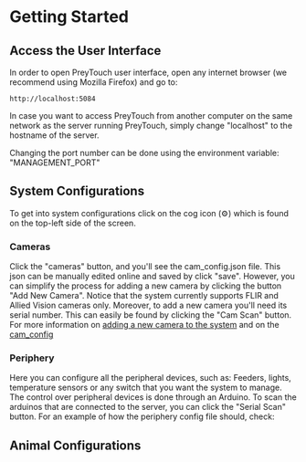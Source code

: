 # Getting Started
## Access the User Interface
In order to open PreyTouch user interface, open any internet browser (we recommend using Mozilla Firefox) and go to:
```commandline
http://localhost:5084
```
In case you want to access PreyTouch from another computer on the same network as the server running PreyTouch, simply change "localhost" to the hostname of the server.

Changing the port number can be done using the environment variable: "MANAGEMENT_PORT"

## System Configurations
To get into system configurations click on the cog icon (⚙) which is found on the top-left side of the screen. 
### Cameras
Click the "cameras" button, and you'll see the cam_config.json file. 
This json can be manually edited online and saved by click "save". 
However, you can simplify the process for adding a new camera by clicking the button "Add New Camera". 
Notice that the system currently supports FLIR and Allied Vision cameras only. 
Moreover, to add a new camera you'll need its serial number. This can easily be found by clicking the "Cam Scan" button.
For more information on
[adding a new camera to the system](new_camera.md) and on the [cam_config](configurations.md##cam_config)

### Periphery
Here you can configure all the peripheral devices, such as: Feeders, lights, temperature sensors or any switch 
that you want the system to manage.
The control over peripheral devices is done through an Arduino. To scan the arduinos that are connected to the server, you can click the "Serial Scan" button.
For an example of how the periphery config file should, check: 
## Animal Configurations